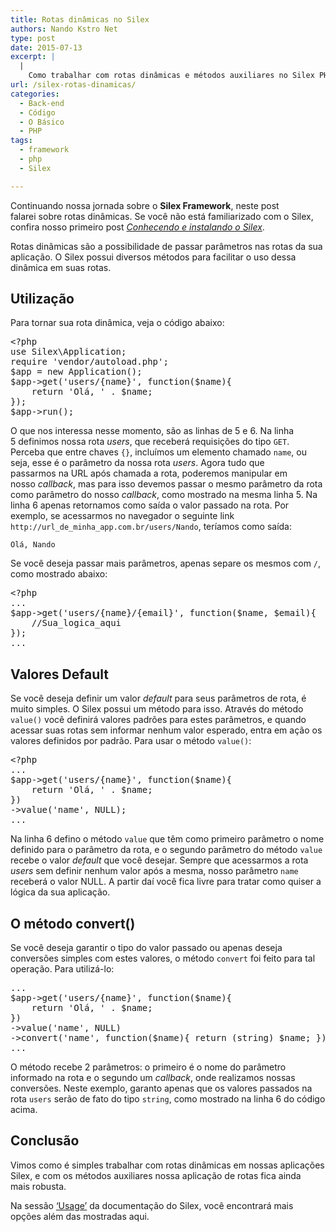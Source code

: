 ```yaml
---
title: Rotas dinâmicas no Silex
authors: Nando Kstro Net
type: post
date: 2015-07-13
excerpt: |
  |
    Como trabalhar com rotas dinâmicas e métodos auxiliares no Silex PHP.
url: /silex-rotas-dinamicas/
categories:
  - Back-end
  - Código
  - O Básico
  - PHP
tags:
  - framework
  - php
  - Silex

---
```

Continuando nossa jornada sobre o **Silex Framework**, neste post falarei sobre rotas dinâmicas. Se você não está familiarizado com o Silex, confira nosso primeiro post _<a href="http://tableless.com.br/conhecendo-e-instalando-o-silex/" target="_blank">Conhecendo e instalando o Silex</a>_.

Rotas dinâmicas são a possibilidade de passar parâmetros nas rotas da sua aplicação. O Silex possui diversos métodos para facilitar o uso dessa dinâmica em suas rotas.

## Utilização

Para tornar sua rota dinâmica, veja o código abaixo:

<pre>&lt;?php
use Silex\Application;
require 'vendor/autoload.php';
$app = new Application();
$app-&gt;get('users/{name}', function($name){
    return 'Olá, ' . $name;
});
$app-&gt;run();
</pre>

O que nos interessa nesse momento, são as linhas de 5 e 6. Na linha 5 definimos nossa rota _users_, que receberá requisições do tipo `GET`. Perceba que entre chaves `{}`, incluímos um elemento chamado `name`, ou seja, esse é o parâmetro da nossa rota _users_. Agora tudo que passarmos na URL após chamada a rota, poderemos manipular em nosso _callback_, mas para isso devemos passar o mesmo parâmetro da rota como parâmetro do nosso _callback_, como mostrado na mesma linha 5. Na linha 6 apenas retornamos como saída o valor passado na rota. Por exemplo, se acessarmos no navegador o seguinte link `http://url_de_minha_app.com.br/users/Nando`, teríamos como saída:

`Olá, Nando`

Se você deseja passar mais parâmetros, apenas separe os mesmos com `/`, como mostrado abaixo:

<pre>&lt;?php
...
$app-&gt;get('users/{name}/{email}', function($name, $email){
    //Sua_logica_aqui
});
...
</pre>

## Valores Default

Se você deseja definir um valor _default_ para seus parâmetros de rota, é muito simples. O Silex possui um método para isso. Através do método `value()` você definirá valores padrões para estes parâmetros, e quando acessar suas rotas sem informar nenhum valor esperado, entra em ação os valores definidos por padrão. Para usar o método `value()`:

<pre>&lt;?php
...
$app-&gt;get('users/{name}', function($name){
    return 'Olá, ' . $name;
})
-&gt;value('name', NULL);
...
</pre>

Na linha 6 defino o método `value` que têm como primeiro parâmetro o nome definido para o parâmetro da rota, e o segundo parâmetro do método `value` recebe o valor _default_ que você desejar. Sempre que acessarmos a rota _users_ sem definir nenhum valor após a mesma, nosso parâmetro `name` receberá o valor NULL. A partir daí você fica livre para tratar como quiser a lógica da sua aplicação.

## O método convert()

Se você deseja garantir o tipo do valor passado ou apenas deseja conversões simples com estes valores, o método `convert` foi feito para tal operação. Para utilizá-lo:

<pre>...
$app-&gt;get('users/{name}', function($name){
    return 'Olá, ' . $name;
})
-&gt;value('name', NULL)
-&gt;convert('name', function($name){ return (string) $name; });
...
</pre>

O método recebe 2 parâmetros: o primeiro é o nome do parâmetro informado na rota e o segundo um _callback_, onde realizamos nossas conversões. Neste exemplo, garanto apenas que os valores passados na rota `users` serão de fato do tipo `string`, como mostrado na linha 6 do código acima.

## Conclusão

Vimos como é simples trabalhar com rotas dinâmicas em nossas aplicações Silex, e com os métodos auxiliares nossa aplicação de rotas fica ainda mais robusta.

Na sessão <a href="http://silex.sensiolabs.org/doc/usage.html" target="_blank">&#8216;Usage&#8217;</a> da documentação do Silex, você encontrará mais opções além das mostradas aqui.